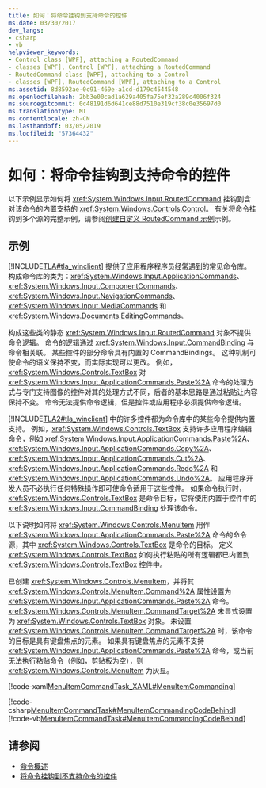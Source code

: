```yaml
---
title: 如何：将命令挂钩到支持命令的控件
ms.date: 03/30/2017
dev_langs:
- csharp
- vb
helpviewer_keywords:
- Control class [WPF], attaching a RoutedCommand
- classes [WPF], Control [WPF], attaching a RoutedCommand
- RoutedCommand class [WPF], attaching to a Control
- classes [WPF], RoutedCommand [WPF], attaching to a Control
ms.assetid: 8d8592ae-0c91-469e-a1cd-d179c4544548
ms.openlocfilehash: 2bb3e00cad1a629a405fa75ef32a289c4006f324
ms.sourcegitcommit: 0c48191d6d641ce88d7510e319cf38c0e35697d0
ms.translationtype: MT
ms.contentlocale: zh-CN
ms.lasthandoff: 03/05/2019
ms.locfileid: "57364432"
---
```

# <a name="how-to-hook-up-a-command-to-a-control-with-command-support"></a>如何：将命令挂钩到支持命令的控件
以下示例显示如何将 <xref:System.Windows.Input.RoutedCommand> 挂钩到含对该命令的内置支持的 <xref:System.Windows.Controls.Control>。  有关将命令挂钩到多个源的完整示例，请参阅[创建自定义 RoutedCommand 示例](https://github.com/Microsoft/WPF-Samples/tree/master/Input%20and%20Commands/CustomRoutedCommand)示例。  
  
## <a name="example"></a>示例  
 [!INCLUDE[TLA#tla_winclient](../../../../includes/tlasharptla-winclient-md.md)] 提供了应用程序程序员经常遇到的常见命令库。  构成命令库的类为：<xref:System.Windows.Input.ApplicationCommands>、<xref:System.Windows.Input.ComponentCommands>、<xref:System.Windows.Input.NavigationCommands>、<xref:System.Windows.Input.MediaCommands> 和 <xref:System.Windows.Documents.EditingCommands>。  
  
 构成这些类的静态 <xref:System.Windows.Input.RoutedCommand> 对象不提供命令逻辑。  命令的逻辑通过 <xref:System.Windows.Input.CommandBinding> 与命令相关联。  某些控件的部分命令具有内置的 CommandBindings。  这种机制可使命令的语义保持不变，而实际实现可以更改。  例如，<xref:System.Windows.Controls.TextBox> 对 <xref:System.Windows.Input.ApplicationCommands.Paste%2A> 命令的处理方式与专门支持图像的控件对其的处理方式不同，后者的基本思路是通过粘贴让内容保持不变。  命令无法提供命令逻辑，但是控件或应用程序必须提供命令逻辑。  
  
 [!INCLUDE[TLA2#tla_winclient](../../../../includes/tla2sharptla-winclient-md.md)] 中的许多控件都为命令库中的某些命令提供内置支持。  例如，<xref:System.Windows.Controls.TextBox> 支持许多应用程序编辑命令，例如 <xref:System.Windows.Input.ApplicationCommands.Paste%2A>、<xref:System.Windows.Input.ApplicationCommands.Copy%2A>、<xref:System.Windows.Input.ApplicationCommands.Cut%2A>、<xref:System.Windows.Input.ApplicationCommands.Redo%2A> 和 <xref:System.Windows.Input.ApplicationCommands.Undo%2A>。  应用程序开发人员不必执行任何特殊操作即可使命令适用于这些控件。  如果命令执行时，<xref:System.Windows.Controls.TextBox> 是命令目标，它将使用内置于控件中的 <xref:System.Windows.Input.CommandBinding> 处理该命令。  
  
 以下说明如何将 <xref:System.Windows.Controls.MenuItem> 用作 <xref:System.Windows.Input.ApplicationCommands.Paste%2A> 命令的命令源，其中 <xref:System.Windows.Controls.TextBox> 是命令的目标。  定义 <xref:System.Windows.Controls.TextBox> 如何执行粘贴的所有逻辑都已内置到 <xref:System.Windows.Controls.TextBox> 控件中。  
  
 已创建 <xref:System.Windows.Controls.MenuItem>，并将其 <xref:System.Windows.Controls.MenuItem.Command%2A> 属性设置为 <xref:System.Windows.Input.ApplicationCommands.Paste%2A> 命令。  <xref:System.Windows.Controls.MenuItem.CommandTarget%2A> 未显式设置为 <xref:System.Windows.Controls.TextBox> 对象。  未设置 <xref:System.Windows.Controls.MenuItem.CommandTarget%2A> 时，该命令的目标是具有键盘焦点的元素。  如果具有键盘焦点的元素不支持 <xref:System.Windows.Input.ApplicationCommands.Paste%2A> 命令，或当前无法执行粘贴命令（例如，剪贴板为空），则 <xref:System.Windows.Controls.MenuItem> 为灰显。  
  
 [!code-xaml[MenuItemCommandTask_XAML#MenuItemCommanding](~/samples/snippets/csharp/VS_Snippets_Wpf/MenuItemCommandTask_XAML/CS/Window1.xaml#menuitemcommanding)]  
  
 [!code-csharp[MenuItemCommandTask#MenuItemCommandingCodeBehind](~/samples/snippets/csharp/VS_Snippets_Wpf/MenuItemCommandTask/CSharp/Window1.xaml.cs#menuitemcommandingcodebehind)]
 [!code-vb[MenuItemCommandTask#MenuItemCommandingCodeBehind](~/samples/snippets/visualbasic/VS_Snippets_Wpf/MenuItemCommandTask/VisualBasic/Window1.xaml.vb#menuitemcommandingcodebehind)]  
  
## <a name="see-also"></a>请参阅
- [命令概述](commanding-overview.md)
- [将命令挂钩到不支持命令的控件](how-to-hook-up-a-command-to-a-control-with-no-command-support.md)
